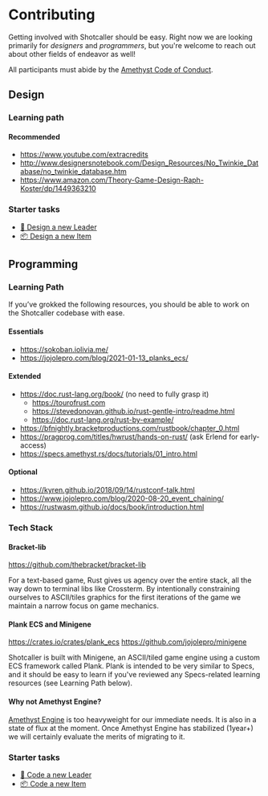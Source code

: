 # Contributing

Getting involved with Shotcaller should be easy. Right now we are looking primarily for *designers* and *programmers*, but you're welcome to reach out about other fields of endeavor as well!

All participants must abide by the [Amethyst Code of Conduct](https://github.com/amethyst/amethyst/blob/master/CODE_OF_CONDUCT.md).

## Design

### Learning path

#### Recommended

- https://www.youtube.com/extracredits
- http://www.designersnotebook.com/Design_Resources/No_Twinkie_Database/no_twinkie_database.htm
- https://www.amazon.com/Theory-Game-Design-Raph-Koster/dp/1449363210

### Starter tasks
- [🦹 Design a new Leader](https://github.com/amethyst/shotcaller/issues/6)
- [📦 Design a new Item](https://github.com/amethyst/shotcaller/issues/8)

## Programming

### Learning Path

If you’ve grokked the following resources, you should be able to work on the Shotcaller codebase with ease.

#### Essentials
- https://sokoban.iolivia.me/
- https://jojolepro.com/blog/2021-01-13_planks_ecs/

#### Extended
- https://doc.rust-lang.org/book/ (no need to fully grasp it)
  - https://tourofrust.com
  - https://stevedonovan.github.io/rust-gentle-intro/readme.html
  - https://doc.rust-lang.org/rust-by-example/
- https://bfnightly.bracketproductions.com/rustbook/chapter_0.html
- https://pragprog.com/titles/hwrust/hands-on-rust/ (ask Erlend for early-access)
- https://specs.amethyst.rs/docs/tutorials/01_intro.html

#### Optional

- https://kyren.github.io/2018/09/14/rustconf-talk.html
- https://www.jojolepro.com/blog/2020-08-20_event_chaining/
- https://rustwasm.github.io/docs/book/introduction.html

### Tech Stack

#### Bracket-lib

https://github.com/thebracket/bracket-lib

For a text-based game, Rust gives us agency over the entire stack, all the way down to terminal libs like Crossterm. By intentionally constraining ourselves to ASCII/tiles graphics for the first iterations of the game we maintain a narrow focus on game mechanics. 

#### Plank ECS and Minigene

https://crates.io/crates/plank_ecs
https://github.com/jojolepro/minigene

Shotcaller is built with Minigene, an ASCII/tiled game engine using a custom ECS framework called Plank. Plank is intended to be very similar to Specs, and it should be easy to learn if you've reviewed any Specs-related learning resources (see Learning Path below).

#### Why not Amethyst Engine?

[Amethyst Engine](https://github.com/amethyst/amethyst) is too heavyweight for our immediate needs. It is also in a state of flux at the moment. Once Amethyst Engine has stabilized (1year+) we will certainly evaluate the merits of migrating to it.

### Starter tasks
- [🦹 Code a new Leader](https://github.com/amethyst/shotcaller/issues/6)
- [📦 Code a new Item](https://github.com/amethyst/shotcaller/issues/8)
